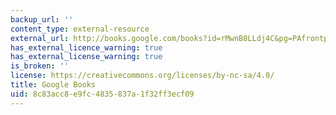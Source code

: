 ```yaml
---
backup_url: ''
content_type: external-resource
external_url: http://books.google.com/books?id=rMwnB8LLdj4C&pg=PAfrontpage#v=onepage
has_external_licence_warning: true
has_external_license_warning: true
is_broken: ''
license: https://creativecommons.org/licenses/by-nc-sa/4.0/
title: Google Books
uid: 8c83acc8-e9fc-4835-837a-1f32ff3ecf09
---
```

